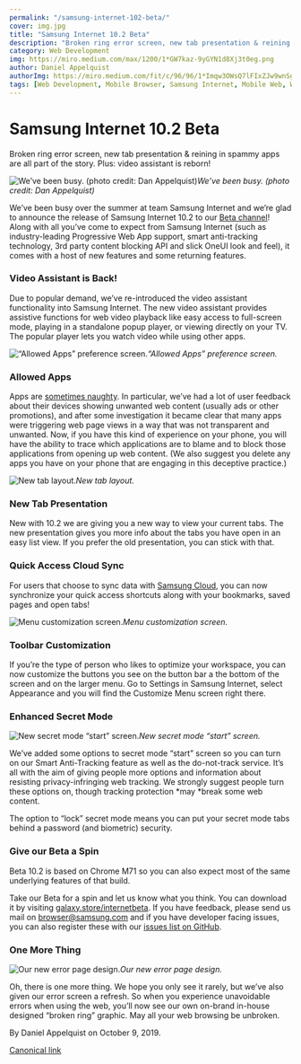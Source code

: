 ```yaml
---
permalink: "/samsung-internet-102-beta/"
cover: img.jpg
title: "Samsung Internet 10.2 Beta"
description: "Broken ring error screen, new tab presentation & reining in spammy apps are all part of the story. Plus: video assistant is reborn!"
category: Web Development
img: https://miro.medium.com/max/1200/1*GW7kaz-9yGYN1d8Xj3t0eg.png
author: Daniel Appelquist
authorImg: https://miro.medium.com/fit/c/96/96/1*Imqw3OWsQ7lFIxZJw9wnSg.jpeg
tags: [Web Development, Mobile Browser, Samsung Internet, Mobile Web, Web Browser]
---
```


# Samsung Internet 10.2 Beta

Broken ring error screen, new tab presentation & reining in spammy apps are all part of the story. Plus: video assistant is reborn!

![We’ve been busy. (photo credit: Dan Appelquist)](https://cdn-images-1.medium.com/max/2654/1*GW7kaz-9yGYN1d8Xj3t0eg.png)*We’ve been busy. (photo credit: Dan Appelquist)*

We’ve been busy over the summer at team Samsung Internet and we’re glad to announce the release of Samsung Internet 10.2 to our [Beta channel](https://galaxy.store/internetbeta)! Along with all you’ve come to expect from Samsung Internet (such as industry-leading Progressive Web App support, smart anti-tracking technology, 3rd party content blocking API and slick OneUI look and feel), it comes with a host of new features and some returning features.

### Video Assistant is Back!

Due to popular demand, we’ve re-introduced the video assistant functionality into Samsung Internet. The new video assistant provides assistive functions for web video playback like easy access to full-screen mode, playing in a standalone popup player, or viewing directly on your TV. The popular player lets you watch video while using other apps.

![“Allowed Apps” preference screen.](https://cdn-images-1.medium.com/max/2000/1*UkGSWU2l5HrgcJ1MjBRRDQ.jpeg)*“Allowed Apps” preference screen.*

### Allowed Apps

Apps are [sometimes naughty](https://www.androidpolice.com/2017/03/29/peel-remote-app-upsets-users-ton-ads-lock-screen-overlays/). In particular, we’ve had a lot of user feedback about their devices showing unwanted web content (usually ads or other promotions), and after some investigation it became clear that many apps were triggering web page views in a way that was not transparent and unwanted. Now, if you have this kind of experience on your phone, you will have the ability to trace which applications are to blame and to block those applications from opening up web content. (We also suggest you delete any apps you have on your phone that are engaging in this deceptive practice.)

![New tab layout.](https://cdn-images-1.medium.com/max/2000/1*BU2uYhDYCKtDp9ibrUBdBw.jpeg)*New tab layout.*

### New Tab Presentation

New with 10.2 we are giving you a new way to view your current tabs. The new presentation gives you more info about the tabs you have open in an easy list view. If you prefer the old presentation, you can stick with that.

### Quick Access Cloud Sync

For users that choose to sync data with [Samsung Cloud](https://support.samsungcloud.com/#/login), you can now synchronize your quick access shortcuts along with your bookmarks, saved pages and open tabs!

![Menu customization screen.](https://cdn-images-1.medium.com/max/2000/1*uql9tsgu35N66YtkAHRBgg.jpeg)*Menu customization screen.*

### Toolbar Customization

If you’re the type of person who likes to optimize your workspace, you can now customize the buttons you see on the button bar a the bottom of the screen and on the larger menu. Go to Settings in Samsung Internet, select Appearance and you will find the Customize Menu screen right there.

### Enhanced Secret Mode

![New secret mode “start” screen.](https://cdn-images-1.medium.com/max/2000/1*LPDKJYMEkySX-9g2Kbhalg.jpeg)*New secret mode “start” screen.*

We’ve added some options to secret mode “start” screen so you can turn on our Smart Anti-Tracking feature as well as the do-not-track service. It’s all with the aim of giving people more options and information about resisting privacy-infringing web tracking. We strongly suggest people turn these options on, though tracking protection *may *break some web content.

The option to “lock” secret mode means you can put your secret mode tabs behind a password (and biometric) security.

### Give our Beta a Spin

Beta 10.2 is based on Chrome M71 so you can also expect most of the same underlying features of that build.

Take our Beta for a spin and let us know what you think. You can download it by visiting [galaxy.store/internetbeta](https://galaxy.store/internetbeta). If you have feedback, please send us mail on browser@samsung.com and if you have developer facing issues, you can also register these with our [issues list on GitHub](https://github.com/samsunginternet/support/issues).

### One More Thing

![Our new error page design.](https://cdn-images-1.medium.com/max/2094/1*gFrKZadhGmgSljNRJ4gt9g.jpeg)*Our new error page design.*

Oh, there is one more thing. We hope you only see it rarely, but we’ve also given our error screen a refresh. So when you experience unavoidable errors when using the web, you’ll now see our own on-brand in-house designed “broken ring” graphic. May all your web browsing be unbroken.



By Daniel Appelquist on October 9, 2019.

[Canonical link](https://medium.com/samsung-internet-dev/samsung-internet-10-2-beta-d741ea15906d)
